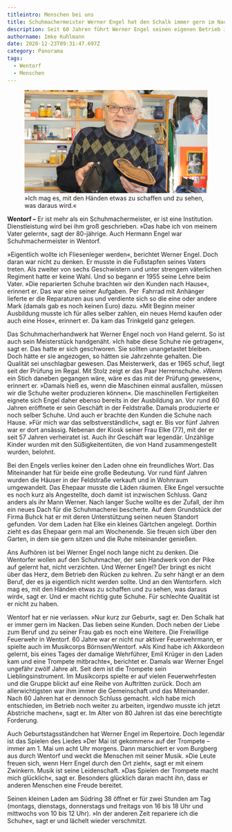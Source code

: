 ```yaml
---
titleintro: Menschen bei uns
title: Schuhmachermeister Werner Engel hat den Schalk immer gern im Nacken
description: Seit 60 Jahren führt Werner Engel seinen eigenen Betrieb in Wentorf.
authorname: Imke Kuhlmann
date: 2020-12-23T09:31:47.697Z
category: Panorama
tags:
  - Wentorf
  - Menschen
---
```

<figure>
  <img src="/static/media/2020-14-12-Engel-Werner-2.jpg">
  <figcaption>
»Ich mag es, mit den Händen etwas zu schaffen und zu sehen, was daraus wird.«   
   
  </figcaption>
</figure>



**Wentorf –** Er ist mehr als ein Schuhmachermeister, er ist eine Institution. Dienstleistung wird bei ihm groß geschrieben. »Das habe ich von meinem Vater gelernt«, sagt der 80-jährige. Auch Hermann Engel war Schuhmachermeister in Wentorf.

»Eigentlich wollte ich Fliesenleger werden«, berichtet Werner Engel. Doch daran war nicht zu denken. Er musste in die Fußstapfen seines Vaters treten. Als zweiter von sechs Geschwistern und unter strengem väterlichen Regiment hatte er keine Wahl. Und so begann er 1955 seine Lehre beim Vater. »Die reparierten Schuhe brachten wir den Kunden nach Hause«, erinnert er. Das war eine seiner Aufgaben. Per  Fahrrad mit Anhänger lieferte er die Reparaturen aus und verdiente sich so die eine oder andere Mark (damals gab es noch keinen Euro) dazu. »Mit Beginn meiner Ausbildung musste ich für alles selber zahlen, ein neues Hemd kaufen oder auch eine Hose«, erinnert er. Da kam das Trinkgeld ganz gelegen. 

Das Schuhmacherhandwerk hat Werner Engel noch von Hand gelernt. So ist auch sein Meisterstück handgenäht. »Ich habe diese Schuhe nie getragen«, sagt er. Das hatte er sich geschworen. Sie sollten unangetastet bleiben. Doch hätte er sie angezogen, so hätten sie Jahrzehnte gehalten. Die Qualität sei unschlagbar gewesen. Das Meisterwerk, das er 1965 schuf, liegt seit der Prüfung im Regal. Mit Stolz zeigt er das Paar Herrenschuhe. »Wenn ein Stich daneben gegangen wäre, wäre es das mit der Prüfung gewesen«, erinnert er. »Damals hieß es, wenn die Maschinen einmal ausfallen, müssen wir die Schuhe weiter produzieren können«. Die maschinellen Fertigkeiten eignete sich Engel daher ebenso bereits in der Ausbildung an. Vor rund 60 Jahren eröffnete er sein Geschäft in der Feldstraße. Damals produzierte er noch selber Schuhe. Und auch er brachte den Kunden die Schuhe nach Hause. »Für mich war das selbstverständlich«, sagt er. Bis vor fünf Jahren war er dort ansässig. Nebenan der Kiosk seiner Frau Elke (77), mit der er seit 57 Jahren verheiratet ist. Auch ihr Geschäft war legendär. Unzählige Kinder wurden mit den Süßigkeitentüten, die von Hand zusammengestellt wurden, belohnt.

Bei den Engels verlies keiner den Laden ohne ein freundliches Wort. Das Miteinander hat für beide eine große Bedeutung. Vor rund fünf Jahren wurden die Häuser in der Feldstraße verkauft und in Wohnraum umgewandelt. Das Ehepaar musste die Läden räumen. Elke Engel versuchte es noch kurz als Angestellte, doch damit ist inzwischen Schluss. Ganz anders als ihr Mann Werner. Nach langer Suche wollte es der Zufall, der ihm ein neues Dach für die Schuhmacherei bescherte. Auf dem Grundstück der Firma Buhck hat er mit deren Unterstützung seinen neuen Standort gefunden. Vor dem Laden hat Elke ein kleines Gärtchen angelegt. Dorthin zieht es das Ehepaar gern mal am Wochenende. Sie freuen sich über den Garten, in dem sie gern sitzen und die Ruhe miteinander genießen. 

Ans Aufhören ist bei Werner Engel noch lange nicht zu denken. Die Wentorfer wollen auf den Schuhmacher, der sein Handwerk von der Pike auf gelernt hat, nicht verzichten. Und Werner Engel? Der bringt es nicht über das Herz, dem Betrieb den Rücken zu kehren. Zu sehr hängt er an dem Beruf, der es ja eigentlich nicht werden sollte. Und an den Wentorfern. »Ich mag es, mit den Händen etwas zu schaffen und zu sehen, was daraus wird«, sagt er. Und er macht richtig gute Schuhe. Für schlechte Qualität ist er nicht zu haben.

Wentorf hat er nie verlassen. »Nur kurz zur Geburt«, sagt er. Den Schalk hat er immer gern im Nacken. Das lieben seine Kunden. Doch neben der Liebe zum Beruf und zu seiner Frau gab es noch eine Weitere. Die Freiwillige Feuerwehr in Wentorf. 60 Jahre war er nicht nur aktiver Feuerwehrmann, er spielte auch im Musikcorps Börnsen/Wentorf. »Als Kind habe ich Akkordeon gelernt, bis eines Tages der damalige Wehrführer, Emil Krüger in den Laden kam und eine Trompete mitbrachte«, berichtet er. Damals war Werner Engel ungefähr zwölf Jahre alt. Seit dem ist die Trompete sein Lieblingsinstrument. Im Musikcorps spielte er auf vielen Feuerwehrfesten und die Gruppe blickt auf eine Reihe von Auftritten zurück. Doch am allerwichtigsten war ihm immer die Gemeinschaft und das Miteinander. Nach 60 Jahren hat er dennoch Schluss gemacht. »Ich habe mich entschieden, im Betrieb noch weiter zu arbeiten, irgendwo musste ich jetzt Abstriche machen«, sagt er. Im Alter von 80 Jahren ist das eine berechtigte Forderung. 

Auch Geburtstagsständchen hat Werner Engel im Repertoire. Doch legendär ist das Spielen des Liedes »Der Mai ist gekommen« auf der Trompete –  immer am 1. Mai um acht Uhr morgens. Dann marschiert er vom Burgberg aus durch Wentorf und weckt die Menschen mit seiner Musik. »Die Leute freuen sich, wenn Herr Engel durch den Ort zieht«, sagt er mit einem Zwinkern. Musik ist seine Leidenschaft. »Das Spielen der Trompete macht mich glücklich«, sagt er. Besonders glücklich daran macht ihn, dass er anderen Menschen eine Freude bereitet. 

Seinen kleinen Laden am Südring 38 öffnet er für zwei Stunden am Tag (montags, dienstags, donnerstags und freitags von 16 bis 18 Uhr und mittwochs von 10 bis 12 Uhr). »In der anderen Zeit repariere ich die Schuhe«, sagt er und lächelt wieder verschmitzt.